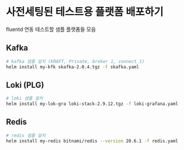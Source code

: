 # 사전세팅된 테스트용 플랫폼 배포하기

fluentd 연동 테스트할 샘플 플랫폼들 모음

## Kafka

```sh
# kafka 샘플 설치 (KRAFT, Private, broker 1, connect 1)
helm install my-kfk skafka-2.0.4.tgz -f skafka.yaml
```

## Loki (PLG)

```sh
# loki 샘플 설치
helm install my-lok-gra loki-stack-2.9.12.tgz -f loki-grafana.yaml
```

## Redis

```sh
# redis 샘플 설치
helm install my-redis bitnami/redis --version 20.6.1 -f redis.yaml
```
